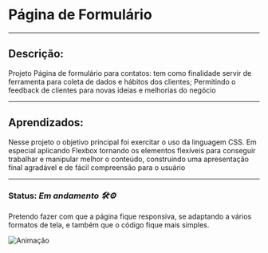 
# Página de Formulário
***

 ## Descrição:
 <p> Projeto Página de formulário para contatos: tem como finalidade servir de ferramenta para coleta de dados e hábitos dos clientes; Permitindo o feedback de clientes para novas ideias e melhorias do negócio </p>

***
 
 ## Aprendizados:

 <p> Nesse projeto o objetivo principal foi exercitar o uso da linguagem CSS. Em especial aplicando Flexbox tornando os elementos flexíveis para conseguir trabalhar e manipular melhor o conteúdo, construindo uma apresentação final agradável e de fácil compreensão para o usuário</p>


***

### Status: *Em andamento 🛠️⚙️*
<p> 
    Pretendo fazer com que a página fique responsiva, se adaptando a vários formatos de tela, e também que o código fique mais simples. 
</p>

![Animação](https://user-images.githubusercontent.com/98659450/153971585-5bce1f31-4759-4851-b431-8bf4f13fd7ec.gif)
